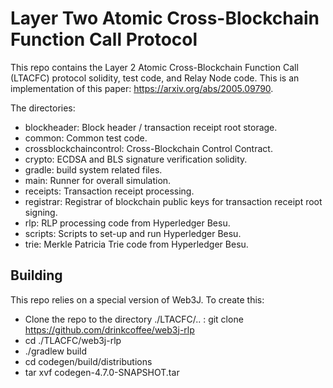 # Layer Two Atomic Cross-Blockchain Function Call Protocol

This repo contains the Layer 2 Atomic Cross-Blockchain Function Call (LTACFC)
protocol solidity, test code, and Relay Node code. This is an implementation 
of this paper: https://arxiv.org/abs/2005.09790.

The directories:
* blockheader: Block header / transaction receipt root storage.
* common: Common test code.
* crossblockchaincontrol: Cross-Blockchain Control Contract.
* crypto: ECDSA and BLS signature verification solidity.
* gradle: build system related files.
* main: Runner for overall simulation.
* receipts: Transaction receipt processing.
* registrar: Registrar of blockchain public keys for transaction receipt root signing.
* rlp: RLP processing code from Hyperledger Besu.
* scripts: Scripts to set-up and run Hyperledger Besu.
* trie: Merkle Patricia Trie code from Hyperledger Besu.



## Building
This repo relies on a special version of Web3J. To create this:
* Clone the repo to the directory ./LTACFC/..  : git clone https://github.com/drinkcoffee/web3j-rlp
* cd ./TLACFC/web3j-rlp
* ./gradlew build
* cd codegen/build/distributions
* tar xvf codegen-4.7.0-SNAPSHOT.tar


